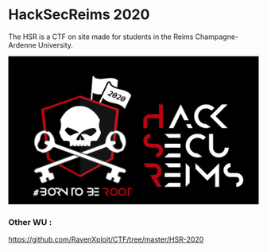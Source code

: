 # HackSecReims 2020

The HSR is a CTF on site made for students in the Reims Champagne-Ardenne University.

<img src="./Images/hsr2020.png" width="1000" >

### Other WU :

https://github.com/RavenXploit/CTF/tree/master/HSR-2020
